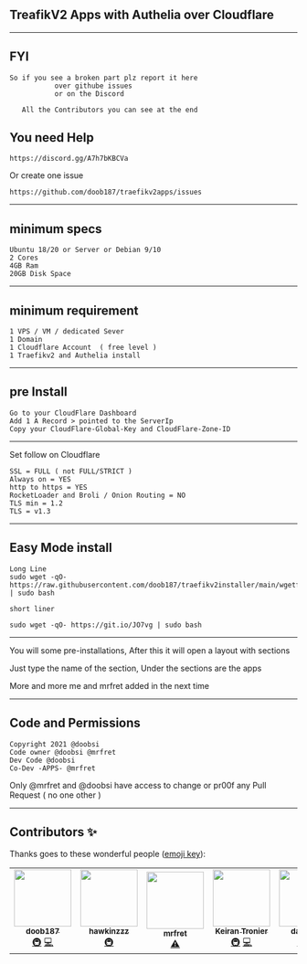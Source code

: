 ## TreafikV2 Apps with Authelia over Cloudflare

---

## FYI

```
So if you see a broken part plz report it here
           over githube issues
           or on the Discord

   All the Contributors you can see at the end 

```


## You need Help 

```
https://discord.gg/A7h7bKBCVa
```
Or create one issue 
```
https://github.com/doob187/traefikv2apps/issues

```


---

## minimum specs
```
Ubuntu 18/20 or Server or Debian 9/10
2 Cores
4GB Ram
20GB Disk Space
```

---

## minimum requirement
```
1 VPS / VM / dedicated Sever
1 Domain
1 Cloudflare Account  ( free level )
1 Traefikv2 and Authelia install
```
---

## pre Install

```
Go to your CloudFlare Dashboard
Add 1 A Record > pointed to the ServerIp
Copy your CloudFlare-Global-Key and CloudFlare-Zone-ID
```
---

Set follow on Cloudflare
```
SSL = FULL ( not FULL/STRICT )
Always on = YES
http to https = YES
RocketLoader and Broli / Onion Routing = NO
TLS min = 1.2
TLS = v1.3
```

---

## Easy Mode install

```
Long Line
sudo wget -qO- https://raw.githubusercontent.com/doob187/traefikv2installer/main/wgetfile.sh | sudo bash

short liner

sudo wget -qO- https://git.io/JO7vg | sudo bash

```

---

You will some pre-installations,
After this it will open a layout with sections

Just type the name of the section, 
Under the sections are the apps

More and more me and mrfret added in the next time

---

## Code and Permissions 
```
Copyright 2021 @doobsi 
Code owner @doobsi @mrfret
Dev Code @doobsi 
Co-Dev -APPS- @mrfret
```

Only @mrfret and @doobsi have access
to change or pr00f any Pull Request
( no one other )

---

## Contributors ✨

Thanks goes to these wonderful people ([emoji key](https://allcontributors.org/docs/en/emoji-key)):

<!-- ALL-CONTRIBUTORS-LIST:START - Do not remove or modify this section -->
<!-- prettier-ignore-start -->
<!-- markdownlint-disable -->
<table>
  <tr>
    <td align="center"><a href="https://github.com/doob187"><img src="https://avatars.githubusercontent.com/u/60312740?v=4?s=100" width="100px;" alt=""/><br /><sub><b>doob187</b></sub></a><br /><a href="#infra-doob187" title="Infrastructure (Hosting, Build-Tools, etc)">🚇</a> <a href="https://github.com/doob187/traefikv2apps/commits?author=doob187" title="Code">💻</a></td>
    <td align="center"><a href="https://github.com/Hawkinzzz"><img src="https://avatars.githubusercontent.com/u/24587652?v=4?s=100" width="100px;" alt=""/><br /><sub><b>hawkinzzz</b></sub></a><br /><a href="#infra-Hawkinzzz" title="Infrastructure (Hosting, Build-Tools, etc)">🚇</a></td>
    <td align="center"><a href="https://github.com/mrfret"><img src="https://avatars.githubusercontent.com/u/72273384?v=4?s=100" width="100px;" alt=""/><br /><sub><b>mrfret</b></sub></a><br /><a href="https://github.com/doob187/traefikv2apps/commits?author=mrfret" title="Tests">⚠️</a></td>
    <td align="center"><a href="https://github.com/GamermadHD"><img src="https://avatars.githubusercontent.com/u/7513233?v=4?s=100" width="100px;" alt=""/><br /><sub><b>Keiran Tronier</b></sub></a><br /><a href="#infra-GamermadHD" title="Infrastructure (Hosting, Build-Tools, etc)">🚇</a> <a href="https://github.com/doob187/traefikv2apps/commits?author=GamermadHD" title="Code">💻</a></td>
    <td align="center"><a href="https://github.com/dan3805"><img src="https://avatars.githubusercontent.com/u/35934387?v=4?s=100" width="100px;" alt=""/><br /><sub><b>dan3805</b></sub></a><br /><a href="#infra-dan3805" title="Infrastructure (Hosting, Build-Tools, etc)">🚇</a> <a href="https://github.com/doob187/traefikv2apps/commits?author=dan3805" title="Code">💻</a></td>
    <td align="center"><a href="https://github.com/Nossersvinet"><img src="https://avatars.githubusercontent.com/u/83166809?v=4?s=100" width="100px;" alt=""/><br /><sub><b>Nossersvinet</b></sub></a><br /><a href="https://github.com/doob187/traefikv2apps/commits?author=Nossersvinet" title="Documentation">📖</a> <a href="https://github.com/doob187/traefikv2apps/commits?author=Nossersvinet" title="Code">💻</a></td>
    <td align="center"><a href="https://github.com/townsmcp"><img src="https://avatars.githubusercontent.com/u/14061617?v=4?s=100" width="100px;" alt=""/><br /><sub><b>townsmcp</b></sub></a><br /><a href="https://github.com/doob187/traefikv2apps/commits?author=townsmcp" title="Tests">⚠️</a> <a href="https://github.com/doob187/traefikv2apps/issues?q=author%3Atownsmcp" title="Bug reports">🐛</a></td>
  </tr>
</table>

<!-- markdownlint-restore -->
<!-- prettier-ignore-end -->

<!-- ALL-CONTRIBUTORS-LIST:END -->
